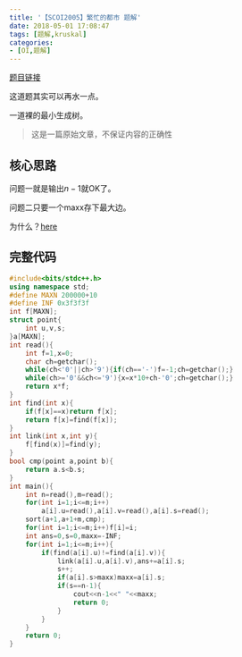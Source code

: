 ```yaml
---
title: '【SCOI2005】繁忙的都市 题解'
date: 2018-05-01 17:08:47
tags: [题解,kruskal]
categories:
- [OI,题解]   
---
```


[题目链接](https://www.luogu.org/problemnew/show/P2330)

这道题其实可以再水一点。

一道裸的最小生成树。

> 这是一篇原始文章，不保证内容的正确性

<!--more-->

## 核心思路

问题一就是输出$n-1$就OK了。

问题二只要一个maxx存下最大边。



为什么？[here](https://douglas-zhou.cn/2018/04/28/%E6%9C%80%E5%B0%8F%E7%94%9F%E6%88%90%E6%A0%91/)

## 完整代码

```cpp
#include<bits/stdc++.h>
using namespace std;
#define MAXN 200000+10
#define INF 0x3f3f3f
int f[MAXN];
struct point{
    int u,v,s;
}a[MAXN];
int read(){
    int f=1,x=0;
    char ch=getchar();
    while(ch<'0'||ch>'9'){if(ch=='-')f=-1;ch=getchar();}
    while(ch>='0'&&ch<='9'){x=x*10+ch-'0';ch=getchar();}
    return x*f;
}
int find(int x){
    if(f[x]==x)return f[x];
    return f[x]=find(f[x]);
}
int link(int x,int y){
    f[find(x)]=find(y);
}
bool cmp(point a,point b){
    return a.s<b.s;
}
int main(){
    int n=read(),m=read();
    for(int i=1;i<=m;i++)
        a[i].u=read(),a[i].v=read(),a[i].s=read();
    sort(a+1,a+1+m,cmp);
    for(int i=1;i<=m;i++)f[i]=i;
    int ans=0,s=0,maxx=-INF;
    for(int i=1;i<=m;i++){
        if(find(a[i].u)!=find(a[i].v)){
            link(a[i].u,a[i].v),ans+=a[i].s;
            s++;
            if(a[i].s>maxx)maxx=a[i].s;
            if(s==n-1){
                cout<<n-1<<" "<<maxx;
                return 0;
            }
        }
    }
    return 0;
} 
```

